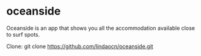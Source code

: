 # oceanside
Oceanside is an app that shows you all the accommodation available close to surf spots.

Clone:
git clone https://github.com/lindaocn/oceanside.git

